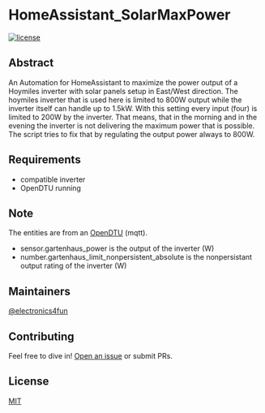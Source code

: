 # HomeAssistant_SolarMaxPower

[![license](https://img.shields.io/github/license/:user/:repo.svg)](LICENSE)


## Abstract
An Automation for HomeAssistant to maximize the power output of a Hoymiles inverter with solar panels setup in East/West direction.
The hoymiles inverter that is used here is limited to 800W output while the inverter itself can handle up to 1.5kW.
With this setting every input (four) is limited to 200W by the inverter.
That means, that in the morning and in the evening the inverter is not delivering the maximum power that is possible.
The script tries to fix that by regulating the output power always to 800W.


## Requirements
- compatible inverter
- OpenDTU running


## Note

The entities are from an [OpenDTU](https://www.opendtu.solar/) (mqtt).
- sensor.gartenhaus_power is the output of the inverter (W)
- number.gartenhaus_limit_nonpersistent_absolute is the nonpersistant output rating of the inverter (W)


## Maintainers

[@electronics4fun](https://github.com/electronics4fun)


## Contributing

Feel free to dive in! [Open an issue](https://github.com/electronics4fun/PartDb-Altium-Connector/issues/new) or submit PRs.


## License

[MIT](LICENSE)
